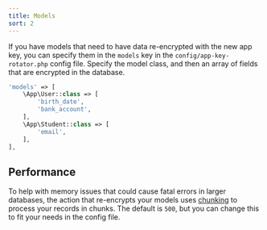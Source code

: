 ```yaml
---
title: Models
sort: 2
---
```


If you have models that need to have data re-encrypted with the new app key, you can specify them in the `models` key in the `config/app-key-rotator.php` config file.
Specify the model class, and then an array of fields that are encrypted in the database.

```php
'models' => [
    \App\User::class => [
        'birth_date',
        'bank_account',
    ],
    \App\Student::class => [
        'email',
    ],
],
```

## Performance
To help with memory issues that could cause fatal errors in larger databases, the action that re-encrypts your models uses [chunking](https://laravel.com/docs/7.x/eloquent#chunking-results)
to process your records in chunks. The default is `500`, but you can change this to fit your needs in the config file.
